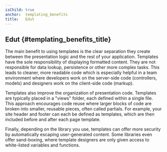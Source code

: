 ```yaml
---
isChild: true
anchor:  templating_benefits
title:   Edut
---
```


## Edut {#templating_benefits_title}

The main benefit to using templates is the clear separation they create between the presentation logic and the rest of
your application. Templates have the sole responsibility of displaying formatted content. They are not responsible for
data lookup, persistence or other more complex tasks. This leads to cleaner, more readable code which is especially
helpful in a team environment where developers work on the server-side code (controllers, models) and designers work on
the client-side code (markup).

Templates also improve the organization of presentation code. Templates are typically placed in a "views" folder, each
defined within a single file. This approach encourages code reuse where larger blocks of code are broken into smaller,
reusable pieces, often called partials. For example, your site header and footer can each be defined as templates,
which are then included before and after each page template.

Finally, depending on the library you use, templates can offer more security by automatically escaping user-generated
content. Some libraries even offer sand-boxing, where template designers are only given access to white-listed
variables and functions.